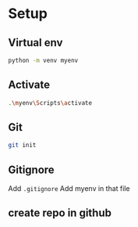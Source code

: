 # Setup

## Virtual env

```bash
python -m venv myenv  
```

## Activate
```bash
.\myenv\Scripts\activate   
```

## Git
```bash
git init
```

## Gitignore

Add `.gitignore`
Add myenv in that file

## create repo in github
